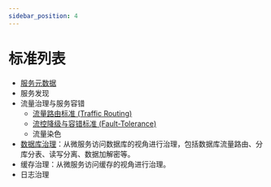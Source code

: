 ```yaml
---
sidebar_position: 4
---
```


# 标准列表

* [服务元数据](https://github.com/opensergo/opensergo-specification/blob/main/specification/zh-Hans/README.md)
* 服务发现
* 流量治理与服务容错
  * [流量路由标准 (Traffic Routing)](https://github.com/opensergo/opensergo-specification/blob/main/specification/zh-Hans/traffic-routing.md)
  * [流控降级与容错标准 (Fault-Tolerance)](https://github.com/opensergo/opensergo-specification/blob/main/specification/zh-Hans/fault-tolerance.md)
  * 流量染色
* [数据库治理](https://github.com/opensergo/opensergo-specification/blob/main/specification/zh-Hans/database.md)：从微服务访问数据库的视角进行治理，包括数据库流量路由、分库分表、读写分离、数据加解密等。
* 缓存治理：从微服务访问缓存的视角进行治理。
* 日志治理